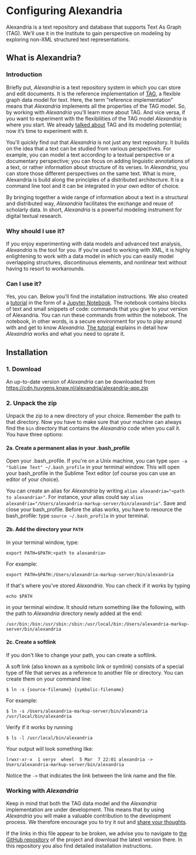# Configuring Alexandria

Alexandria is a text repository and database that supports Text As Graph (TAG). We’ll use it in the Institute to gain perspective on modeling by exploring non-XML structured text representations.

##  What is Alexandria?
### Introduction
Briefly put, _Alexandria_ is a text repository system in which you can store and edit documents. It is the reference implementation of [TAG](https://huygensing.github.io/TAG/), a flexible graph data model for text. Here, the term "reference implementation" means that _Alexandria_ implements all the properties of the TAG model. So, by working with _Alexandria_ you'll learn more about TAG. And vice versa, if you want to experiment with the flexibilities of the TAG model _Alexandria_ is where you start. We already [talked about](https://github.com/Pittsburgh-NEH-Institute/Institute-Materials-2017/blob/master/schedule/week_2/tag.md) TAG and its modeling potential; now it’s time to experiment with it.

You'll quickly find out that _Alexandria_ is not just any text repository. It builds on the idea that a text can be studied from various perspectives. For example, you can model a text according to a textual perspective or a documentary perspective; you can focus on adding linguistic annotations of a text, or rather information about structure of its verses. In _Alexandria_, you can store those different perspectives on the same text. What is more, Alexandria is build along the principles of a distributed architecture. It is a command line tool and it can be integrated in your own editor of choice.

By bringing together a wide range of information about a text in a structural and distributed way, _Alexandria_ facilitates the exchange and reuse of scholarly data. In short, _Alexandria_ is a powerful modeling instrument for digital textual research.


### Why should I use it?
If you enjoy experimenting with data models and advanced text analysis, _Alexandria_ is the tool for you. If you're used to working with XML, it is highly enlightening to work with a data model in which you can easily model overlapping structures, discontinuous elements, and nonlinear text without having to resort to workarounds.

### Can I use it?
Yes, you can. Below you’ll find the installation instructions. We also created a [tutorial](https://huygensing.github.io/alexandria-markup-server/tutorial/) in the form of a [Jupyter Notebook](http://nbviewer.jupyter.org/github/DiXiT-eu/collatex-tutorial/blob/master/unit1/Jupyter_notebook.ipynb). The notebook contains blocks of text and small snippets of code: commands that you give to your version of Alexandria. You can run these commands from within the notebook. The notebook, in other words, is a secure environment for you to play around with and get to know _Alexandria_. [The tutorial](https://huygensing.github.io/alexandria-markup-server/tutorial/) explains in detail how _Alexandria_ works and what you need to oprate it.

## Installation
### 1. Download
An up-to-date version of _Alexandria_ can be downloaded from <https://cdn.huygens.knaw.nl/alexandria/alexandria-app.zip>

### 2. Unpack the zip
Unpack the zip to a new directory of your choice. Remember the path to that directory. Now you have to make sure that your machine can always find the `bin` directory that contains the _Alexandria_ code when you call it. You have three options:

#### 2a. Create a permanent alias in your .bash_profile
Open your .bash_profile. If you're on a Unix machine, you can type `open -a "Sublime Text" ~/.bash_profile` in your terminal window. This will open your bash_profile in the Sublime Text editor (of course you can use an editor of your choice).  

You can create an alias for _Alexandria_ by writing `alias alexandria="<path to alexandria>"`. For instance, your alias could say `alias alexandria="/Users/alexandria-markup-server/bin/alexandria"`. Save and close your bash_profile. Before the alias works, you have to resource the bash_profile: type `source ~/.bash_profile` in your terminal.

#### 2b. Add the directory your `PATH`
In your terminal window, type: 
```
export PATH=$PATH:<path to alexandria>
```
For example:
```
export PATH=$PATH:/Users/alexandria-markup-server/bin/alexandria
```
if that's where you've stored _Alexandria_. You can check if it works by typing
```
echo $PATH
```
in your terminal window. It should return something like the following, with the path to _Alexandria_ directory newly added at the end:
```
/usr/bin:/bin:/usr/sbin:/sbin:/usr/local/bin:/Users/alexandria-markup-server/bin/alexandria
```

#### 2c. Create a softlink
If you don't like to change your path, you can create a softlink.

A soft link (also known as a symbolic link or symlink) consists of a special type of file that serves as a reference to another file or directory. You can create them on your command line: 
```
$ ln -s {source-filename} {symbolic-filename}
```

For example: 
```
$ ln -s /Users/alexandria-markup-server/bin/alexandria /usr/local/bin/alexandria
```

Verify if it works by running 
```
$ ls -l /usr/local/bin/alexandria
```

Your output will look something like:
```
lrwxr-xr-x  1 veryv  wheel  5 Mar  7 22:01 alexandria -> Users/alexandria-markup-server/bin/alexandria
```
Notice the `->` that indicates the link between the link name and the file.

### Working with _Alexandria_

Keep in mind that both the TAG data model and the _Alexandria_ implementation are under development. This means that by using _Alexandria_ you will make a valuable contribution to the development process. We therefore encourage you to try it out and [share your thoughts](mailto:research-development@di.huc.knaw.nl). 

If the links in this file appear to be broken, we advise you to navigate to [the GitHub repository](https://github.com/HuygensING/alexandria-markup-server) of the project and download the latest version there. In this repository you also find detailed installation instructions.